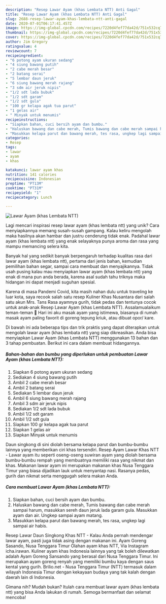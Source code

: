 ```yaml
---
description: "Resep Lawar Ayam (khas Lembata NTT) Anti Gagal"
title: "Resep Lawar Ayam (khas Lembata NTT) Anti Gagal"
slug: 2688-resep-lawar-ayam-khas-lembata-ntt-anti-gagal
date: 2020-07-01T06:17:41.457Z
image: https://img-global.cpcdn.com/recipes/7220d4fef77da42d/751x532cq70/lawar-ayam-khas-lembata-ntt-foto-resep-utama.jpg
thumbnail: https://img-global.cpcdn.com/recipes/7220d4fef77da42d/751x532cq70/lawar-ayam-khas-lembata-ntt-foto-resep-utama.jpg
cover: https://img-global.cpcdn.com/recipes/7220d4fef77da42d/751x532cq70/lawar-ayam-khas-lembata-ntt-foto-resep-utama.jpg
author: Jim Gregory
ratingvalue: 4
reviewcount: 7
recipeingredient:
- "6 potong ayam ukuran sedang"
- "4 siung bawang putih"
- "2 cabe merah besar"
- "2 batang serai"
- "5 lembar daun jeruk"
- "6 siung bawang merah rajang"
- "3 sdm air jeruk nipis"
- "1/2 sdt lada bubuk"
- "1/2 sdt garam"
- "1/2 sdt gula"
- "100 gr kelapa agak tua parut"
- "1 gelas air"
- " Minyak untuk menumis"
recipeinstructions:
- "Siapkan bahan, cuci bersih ayam dan bumbu."
- "Haluskan bawang dan cabe merah, Tumis bawang dan cabe merah sampai harum, masukkan sereh daun jeruk lada garam gula. Masukkan ayam dan air. Ungkep sampai ayam matang."
- "Masukkan kelapa parut dan bawang merah, tes rasa, ungkep lagi sampai air habis."
categories:
- Resep
tags:
- lawar
- ayam
- khas

katakunci: lawar ayam khas 
nutrition: 141 calories
recipecuisine: Indonesian
preptime: "PT13M"
cooktime: "PT31M"
recipeyield: "1"
recipecategory: Lunch

---
```



![Lawar Ayam (khas Lembata NTT)](https://img-global.cpcdn.com/recipes/7220d4fef77da42d/751x532cq70/lawar-ayam-khas-lembata-ntt-foto-resep-utama.jpg)

Lagi mencari inspirasi resep lawar ayam (khas lembata ntt) yang unik? Cara menyiapkannya memang susah-susah gampang. Kalau keliru mengolah maka hasilnya akan hambar dan justru cenderung tidak enak. Padahal lawar ayam (khas lembata ntt) yang enak selayaknya punya aroma dan rasa yang mampu memancing selera kita.

Banyak hal yang sedikit banyak berpengaruh terhadap kualitas rasa dari lawar ayam (khas lembata ntt), pertama dari jenis bahan, kemudian pemilihan bahan segar, sampai cara membuat dan menyajikannya. Tidak usah pusing kalau mau menyiapkan lawar ayam (khas lembata ntt) yang enak di mana pun anda berada, karena asal sudah tahu triknya maka hidangan ini dapat menjadi suguhan spesial.

Karena di masa Pandemi Covid, kita masih nahan dulu untuk traveling ke luar kota, saya recook salah satu resep Kuliner Khas Nusantara dari salah satu akun Mrs. Tans Rasa ayamnya gurih, tidak pedas dan tentunya cocok untuk anak-anak Resep Lawar Ayam (khas Lembata NTT). Assalamualaikum teman-teman 🥰 Hari ini aku masak ayam yang istimewa, biasanya di rumah masak ayam paling favorit di goreng tepung kriuk, atau dibuat opor/ kare.


Di bawah ini ada beberapa tips dan trik praktis yang dapat diterapkan untuk mengolah lawar ayam (khas lembata ntt) yang siap dikreasikan. Anda bisa menyiapkan Lawar Ayam (khas Lembata NTT) menggunakan 13 bahan dan 3 tahap pembuatan. Berikut ini cara dalam membuat hidangannya.

<!--inarticleads1-->

##### Bahan-bahan dan bumbu yang diperlukan untuk pembuatan Lawar Ayam (khas Lembata NTT):

1. Siapkan 6 potong ayam ukuran sedang
1. Sediakan 4 siung bawang putih
1. Ambil 2 cabe merah besar
1. Ambil 2 batang serai
1. Sediakan 5 lembar daun jeruk
1. Ambil 6 siung bawang merah rajang
1. Ambil 3 sdm air jeruk nipis
1. Sediakan 1/2 sdt lada bubuk
1. Ambil 1/2 sdt garam
1. Ambil 1/2 sdt gula
1. Siapkan 100 gr kelapa agak tua parut
1. Siapkan 1 gelas air
1. Siapkan  Minyak untuk menumis


Daun singkong di sini diolah bersama kelapa parut dan bumbu-bumbu lainnya yang memberikan ciri khas tersendiri. Resep Ayam Lawar Khas NTT - Lawar ayam itu seperti oseng-oseng suwiran ayam yang diolah bersama bumbu-bumbu rempah yang membuatnya memiliki rasa yang nikmat dan khas. Makanan lawar ayam ini merupakan makanan khas Nusa Tenggara Timur yang biasa dijadikan lauk untuk menyantap nasi. Rasanya pedas, gurih dan nikmat serta menggugah selera makan Anda. 

<!--inarticleads2-->

##### Cara membuat Lawar Ayam (khas Lembata NTT):

1. Siapkan bahan, cuci bersih ayam dan bumbu.
1. Haluskan bawang dan cabe merah, Tumis bawang dan cabe merah sampai harum, masukkan sereh daun jeruk lada garam gula. Masukkan ayam dan air. Ungkep sampai ayam matang.
1. Masukkan kelapa parut dan bawang merah, tes rasa, ungkep lagi sampai air habis.


Resep Lawar Daun Singkong Khas NTT - Kalau Anda pernah mendengar lawar ayam, pasti juga tidak asing dengan makanan ini. Ayam Goreng Sasando, Nusa Tenggara Timur Olahan ayam khas NTT, Via Instagram icha.irawan. Kuliner ayam khas Indonesia lainnya yang tak boleh dilewatkan adalah Ayam Goreng Sansando yang berasal dari Nusa Tenggara Timur. Ini merupakan ayam goreng renyah yang memiliki bumbu kaya dengan saus kental yang gurih. Brilio.net - Nusa Tenggara Timur (NTT) termasuk dalam wilayah Indonesia Timur dengan kekayaan budaya yang tak kalah dengan daerah lain di Indonesia. 

Gimana nih? Mudah bukan? Itulah cara membuat lawar ayam (khas lembata ntt) yang bisa Anda lakukan di rumah. Semoga bermanfaat dan selamat mencoba!
